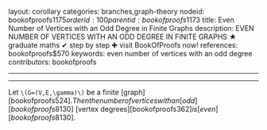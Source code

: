 layout: corollary
categories: branches,graph-theory
nodeid: bookofproofs$1175
orderid: 100
parentid: bookofproofs$1173
title: Even Number of Vertices with an Odd Degree in Finite Graphs
description: EVEN NUMBER OF VERTICES WITH AN ODD DEGREE IN FINITE GRAPHS ★ graduate maths ✔ step by step ✚ visit BookOfProofs now!
references: bookofproofs$570
keywords: even number of vertices with an odd degree
contributors: bookofproofs

---


---

Let `\(G=(V,E,\gamma)\)` be a finite [graph][bookofproofs$524]. Then the number of vertices with an [odd][bookofproofs$8130] [vertex degrees][bookofproofs$362] is [even][bookofproofs$8130].

